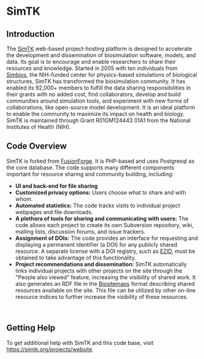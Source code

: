 # SimTK
<h2>Introduction</h2>
<p>The <a href="https://simtk.org/">SimTK</a> web-based project-hosting platform is designed to accelerate the development and dissemination of biosimulation software, models, and data. Its goal is to encourage and enable researchers to share their resources and knowledge. Started in 2005 with ten individuals from <a href="http://simbios.stanford.edu/">Simbios</a>, the NIH-funded center for physics-based simulations of biological structures, SimTK has transformed the biosimulation community. It has enabled its 92,000+ members to fulfill the data sharing responsibilities in their grants with no added cost, find collaborators, develop and build communities around simulation tools, and experiment with new forms of collaborations, like open-source model development. It is an ideal platform to enable the community to maximize its impact on health and biology. SimTK is maintained through Grant R01GM124443 01A1 from the National Institutes of Health (NIH).<br/></p>
 
<h2>Code Overview</h2>
<p>
SimTK is forked from <a href="http://fusionforge.org/">FusionForge</a>.  It is PHP-based and uses Postgresql as the core database.  The code supports many different components important for resource sharing and community building, including:</p>
<ul>
<li><strong>UI and back-end for file sharing</strong></li>
<li><strong>Customized privacy options:</strong> Users choose what to share and with whom.</li>
<li><strong>Automated statistics:</strong> The code tracks visits to individual project webpages and file downloads.</li>
<li><strong>A plethora of tools for sharing and communicating with users:</strong> The code allows each project to create its own Subversion repository, wiki, mailing lists, discussion forums, and issue trackers.</li>
<li><strong>Assignment of DOIs:</strong> The code provides an interface for requesting and displaying a permanent identifier (a DOI) for any publicly shared resource. A separate license with a DOI registry, such as <a href="http://ezid.cdlib.org/learn/">EZID</a>, must be obtained to take advantage of this functionality.</li>
<li><strong>Project recommendations and dissemination:</strong> SimTK automatically links individual projects with other projects on the site through the &#34;People also viewed&#34; feature, increasing the visibility of shared work. It also generates an RDF file in the <a href="http://biositemaps.org/">Biositemaps</a> format describing shared resources available on the site. This file can be utilized by other on-line resource indices to further increase the visibility of these resources.</li>
</ul>
<br/>
 
<h2>Getting Help</h2>
<p>
To get additional help with SimTK and this code base, visit <a href="https://simtk.org/projects/website">https://simtk.org/projects/website</a>.</p>
